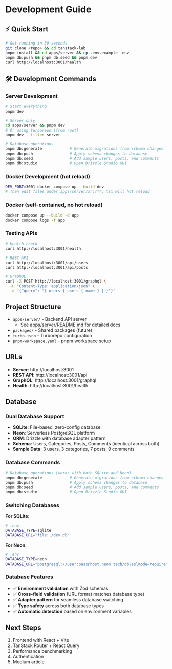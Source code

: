 # Development Guide

## ⚡ Quick Start

```bash
# Get running in 30 seconds
git clone <repo> && cd tanstack-lab
pnpm install && cd apps/server && cp .env.example .env
pnpm db:push && pnpm db:seed && pnpm dev
curl http://localhost:3001/health
```

## 🛠️ Development Commands

### Server Development
```bash
# Start everything
pnpm dev

# Server only
cd apps/server && pnpm dev
# Or using turborepo (from root)
pnpm dev --filter server

# Database operations
pnpm db:generate            # Generate migrations from schema changes
pnpm db:push                # Apply schema changes to database
pnpm db:seed                # Add sample users, posts, and comments
pnpm db:studio              # Open Drizzle Studio GUI
```

### Docker Development (hot reload)
```bash
DEV_PORT=3001 docker compose up --build dev
# Then edit files under apps/server/src/**; tsx will hot reload
```

### Docker (self-contained, no hot reload)
```bash
docker compose up --build -d app
docker compose logs -f app
```

### Testing APIs
```bash
# Health check
curl http://localhost:3001/health

# REST API
curl http://localhost:3001/api/users
curl http://localhost:3001/api/posts

# GraphQL
curl -X POST http://localhost:3001/graphql \
  -H "Content-Type: application/json" \
  -d '{"query": "{ users { users { name } } }"}'
```

## Project Structure

- `apps/server/` - Backend API server
  - See [apps/server/README.md](apps/server/README.md) for detailed docs
- `packages/` - Shared packages (future)
- `turbo.json` - Turborepo configuration
- `pnpm-workspace.yaml` - pnpm workspace setup

## URLs

- **Server**: http://localhost:3001
- **REST API**: http://localhost:3001/api
- **GraphQL**: http://localhost:3001/graphql
- **Health**: http://localhost:3001/health

## Database

### Dual Database Support
- **SQLite**: File-based, zero-config database
- **Neon**: Serverless PostgreSQL platform
- **ORM**: Drizzle with database adapter pattern
- **Schema**: Users, Categories, Posts, Comments (identical across both)
- **Sample Data**: 3 users, 3 categories, 7 posts, 9 comments

### Database Commands
```bash
# Database operations (works with both SQLite and Neon)
pnpm db:generate            # Generate migrations from schema changes
pnpm db:push                # Apply schema changes to database
pnpm db:seed                # Add sample users, posts, and comments
pnpm db:studio              # Open Drizzle Studio GUI
```

### Switching Databases
**For SQLite**:
```bash
# .env
DATABASE_TYPE=sqlite
DATABASE_URL="file:./dev.db"
```

**For Neon**:
```bash
# .env
DATABASE_TYPE=neon
DATABASE_URL="postgresql://user:pass@host.neon.tech/db?sslmode=require"
```

### Database Features
- ✅ **Environment validation** with Zod schemas
- ✅ **Cross-field validation** (URL format matches database type)
- ✅ **Adapter pattern** for seamless database switching
- ✅ **Type safety** across both database types
- ✅ **Automatic detection** based on environment variables

## Next Steps

1. Frontend with React + Vite
2. TanStack Router + React Query
3. Performance benchmarking
4. Authentication
5. Medium article